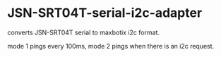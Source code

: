 # JSN-SRT04T-serial-i2c-adapter
converts JSN-SRT04T serial to maxbotix i2c format.

mode 1 pings every 100ms, 
mode 2 pings when there is an i2c request.
